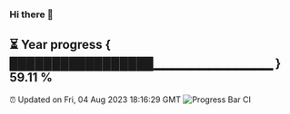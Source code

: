 ### Hi there 👋
⏳ Year progress { █████████████████▁▁▁▁▁▁▁▁▁▁▁▁▁ } 59.11 %
---
⏰ Updated on Fri, 04 Aug 2023 18:16:29 GMT
![Progress Bar CI](https://github.com/liununu/liununu/workflows/Progress%20Bar%20CI/badge.svg)
